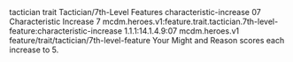 <ability>
  <metadata>
    <class>tactician</class>
    <feature_type>trait</feature_type>
    <file_dpath>Tactician/7th-Level Features</file_dpath>
    <item_id>characteristic-increase</item_id>
    <item_index>07</item_index>
    <item_name>Characteristic Increase</item_name>
    <level>7</level>
    <scc>mcdm.heroes.v1:feature.trait.tactician.7th-level-feature:characteristic-increase</scc>
    <scdc>1.1.1:14.1.4.9:07</scdc>
    <source>mcdm.heroes.v1</source>
    <type>feature/trait/tactician/7th-level-feature</type>
  </metadata>
  <effects>
    <effect type="mundane">Your Might and Reason scores each increase to 5.</effect>
  </effects>
</ability>
